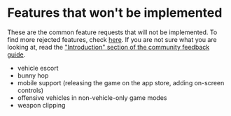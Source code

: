 # Features that won't be implemented

These are the common feature requests that will not be implemented.
To find more rejected features, check [here](https://github.com/exyleio/exyleio/issues?q=libraries+is%3Aclosed+reason%3A%22not+planned%22).
If you are not sure what you are looking at, read the ["Introduction" section of the community feedback guide](./community-feedback.md#introduction).

- vehicle escort
- bunny hop
- mobile support (releasing the game on the app store, adding on-screen controls)
- offensive vehicles in non-vehicle-only game modes
- weapon clipping
